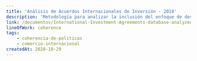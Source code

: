 ```yaml
---
title: 'Análisis de Acuerdos Internacionales de Inversión - 2018'
description: 'Metodología para analizar la inclusión del enfoque de desarrollo sostenible en los Acuerdos Internacionales de Inversión (IIAs)'
link: /documentos/International-Investment-Agreements-database-analyzed-for-CGDs-Commitment-to-Development-Index-2018-version.xlsx
lineOfWork: coherence
tags:
    - coherencia-de-politicas
    - comercio-internacional
createdAt: 2020-10-29
---
```

